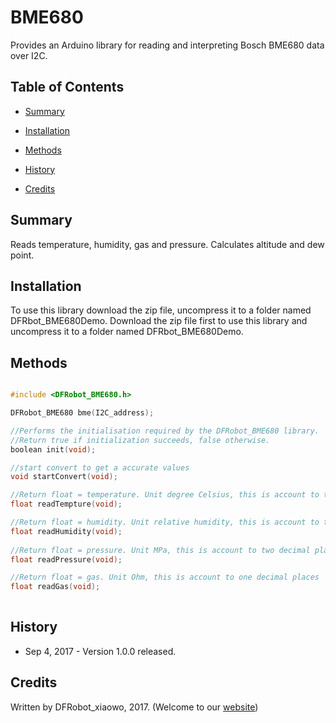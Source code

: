 # BME680
Provides an Arduino library for reading and interpreting Bosch BME680 data over I2C.

## Table of Contents

* [Summary](#summary)
* [Installation](#installation)
* [Methods](#methods)

* [History](#history)
* [Credits](#credits)
<snippet>
<content>

## Summary

Reads temperature, humidity, gas and pressure. Calculates altitude and dew point.

## Installation

To use this library download the zip file, uncompress it to a folder named DFRbot_BME680Demo. 
Download the zip file first to use this library and uncompress it to a folder named DFRbot_BME680Demo. 

## Methods

```C++

#include <DFRobot_BME680.h>

DFRobot_BME680 bme(I2C_address);

//Performs the initialisation required by the DFRobot_BME680 library.
//Return true if initialization succeeds, false otherwise.
boolean init(void);

//start convert to get a accurate values
void startConvert(void);

//Return float = temperature. Unit degree Celsius, this is account to two decimal places
float readTempture(void);

//Return float = humidity. Unit relative humidity, this is account to two decimal places
float readHumidity(void);
	
//Return float = pressure. Unit MPa, this is account to two decimal places
float readPressure(void);

//Return float = gas. Unit Ohm, this is account to one decimal places
float readGas(void);
	
```
	
## History

- Sep 4, 2017 - Version 1.0.0 released.

## Credits

Written by DFRobot_xiaowo, 2017. (Welcome to our [website](https://www.dfrobot.com/))
